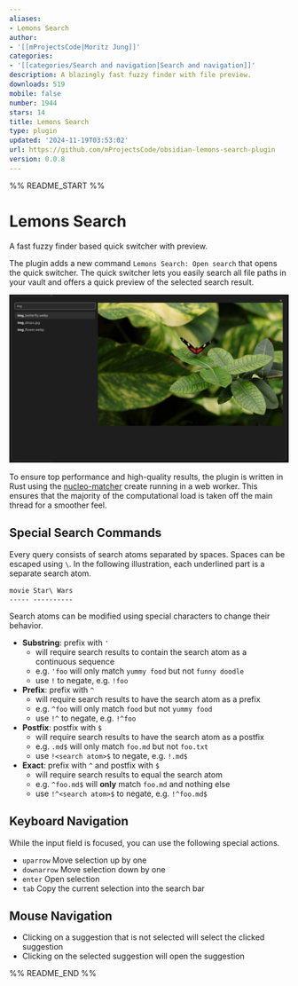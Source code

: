 ```yaml
---
aliases:
- Lemons Search
author:
- '[[mProjectsCode|Moritz Jung]]'
categories:
- '[[categories/Search and navigation|Search and navigation]]'
description: A blazingly fast fuzzy finder with file preview.
downloads: 519
mobile: false
number: 1944
stars: 14
title: Lemons Search
type: plugin
updated: '2024-11-19T03:53:02'
url: https://github.com/mProjectsCode/obsidian-lemons-search-plugin
version: 0.0.8
---
```


%% README_START %%

# Lemons Search

A fast fuzzy finder based quick switcher with preview.

The plugin adds a new command `Lemons Search: Open search` that opens the quick switcher.
The quick switcher lets you easily search all file paths in your vault and offers a quick preview of the selected search result.

![exampleImage](https://raw.githubusercontent.com/mProjectsCode/obsidian-lemons-search-plugin/master/exampleImage.png)

To ensure top performance and high-quality results, the plugin is written in Rust using the [nucleo-matcher](https://crates.io/crates/nucleo-matcher) create running in a web worker.
This ensures that the majority of the computational load is taken off the main thread for a smoother feel.

## Special Search Commands

Every query consists of search atoms separated by spaces. Spaces can be escaped using `\`.
In the following illustration, each underlined part is a separate search atom.

```
movie Star\ Wars
----- ----------
```

Search atoms can be modified using special characters to change their behavior.

-   **Substring**: prefix with `'`
    -   will require search results to contain the search atom as a continuous sequence
    -   e.g. `'foo` will only match `yummy food` but not `funny doodle`
    -   use `!` to negate, e.g. `!foo`
-   **Prefix**: prefix with `^`
    -   will require search results to have the search atom as a prefix
    -   e.g. `^foo` will only match `food` but not `yummy food`
    -   use `!^` to negate, e.g. `!^foo`
-   **Postfix**: postfix with `$`
    -   will require search results to have the search atom as a postfix
    -   e.g. `.md$` will only match `foo.md` but not `foo.txt`
    -   use `!<search atom>$` to negate, e.g. `!.md$`
-   **Exact**: prefix with `^` and postfix with `$`
    -   will require search results to equal the search atom
    -   e.g. `^foo.md$` will **only** match `foo.md` and nothing else
    -   use `!^<search atom>$` to negate, e.g. `!^foo.md$`

## Keyboard Navigation

While the input field is focused, you can use the following special actions.

-   `uparrow` Move selection up by one
-   `downarrow` Move selection down by one
-   `enter` Open selection
-   `tab` Copy the current selection into the search bar

## Mouse Navigation

-   Clicking on a suggestion that is not selected will select the clicked suggestion
-   Clicking on the selected suggestion will open the suggestion


%% README_END %%